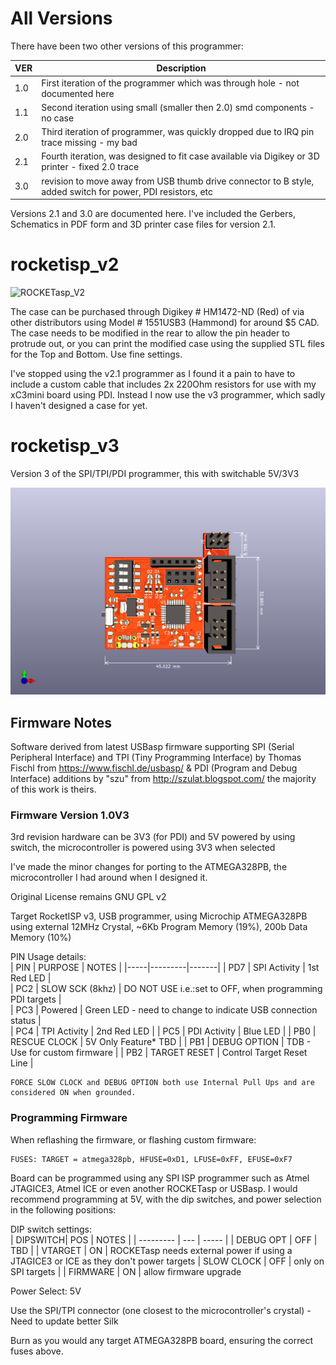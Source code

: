 # All Versions
There have been two other versions of this programmer:

| VER | Description |
|-----|-------------|
| 1.0 | First iteration  of the programmer which was through hole - not documented here |
| 1.1 | Second iteration using small (smaller then 2.0) smd components - no case |
| 2.0 | Third iteration of programmer, was quickly dropped due to IRQ pin trace missing - my bad |
| 2.1 | Fourth iteration, was designed to fit case available via Digikey or 3D printer - fixed 2.0 trace |
| 3.0 | revision to move away from USB thumb drive connector to B style, added switch for power, PDI resistors, etc |

Versions 2.1 and 3.0 are documented here.  I've included the Gerbers, Schematics in PDF form and 3D printer case
files for version 2.1.

# rocketisp_v2

![ROCKETasp_V2](/Images/ROCKETasp_Front_v2.png)

The case can be purchased through Digikey # HM1472-ND (Red) of via other distributors using Model # 1551USB3 (Hammond)
for around $5 CAD. The case needs to be modified in the rear to allow the pin header to protrude out, or you can print the modified case
using the supplied STL files for the Top and Bottom.  Use fine settings.

I've stopped using the v2.1 programmer as I found it a pain to have to include a custom cable that includes 2x 220Ohm resistors for
use with my xC3mini board using PDI.  Instead I now use the v3 programmer, which sadly I haven't designed a case for yet.

# rocketisp_v3
Version 3 of the SPI/TPI/PDI programmer, this with switchable 5V/3V3

![ROCKETasp_V3](/Images/ROCKETasp_Front_v3.png)

## Firmware Notes

 Software derived from latest USBasp firmware supporting
 SPI (Serial Peripheral Interface) and TPI (Tiny Programming Interface)
 by Thomas Fischl from https://www.fischl.de/usbasp/ & PDI (Program and Debug Interface) 
 additions by "szu" from http://szulat.blogspot.com/ the majority of this work is theirs.
 
### Firmware Version 1.0V3
 
 3rd revision hardware can be 3V3 (for PDI) and 5V powered by using switch,
 the microcontroller is powered using 3V3 when selected 
 
 I've made the minor changes for porting to the ATMEGA328PB, the microcontroller I had
 around when I designed it.
 
 Original License remains GNU GPL v2
 
 Target RocketISP v3, USB programmer, using
 Microchip ATMEGA328PB using external 12MHz Crystal,
 ~6Kb Program Memory (19%), 200b Data Memory (10%)
 
  PIN Usage details:	
  | PIN | PURPOSE | NOTES |
  |-----|---------|-------|
  | PD7 | SPI Activity | 1st Red LED |					
  | PC2 | SLOW SCK (8khz) | DO NOT USE i.e.:set to OFF, when programming PDI targets |		   			
  | PC3 | Powered | Green LED - need to change to indicate USB connection status |					
  | PC4 | TPI Activity | 2nd Red LED |
  | PC5 | PDI Activity | Blue LED |
  | PB0 | RESCUE CLOCK | 5V Only Feature* TBD |
  | PB1 | DEBUG OPTION | TDB - Use for custom firmware |
  | PB2 | TARGET RESET | Control Target Reset Line |					

 	FORCE SLOW CLOCK and DEBUG OPTION both use Internal Pull Ups and are considered ON when grounded.

 ### Programming Firmware

 When reflashing the firmware, or flashing custom firmware:
 
 	FUSES: TARGET = atmega328pb, HFUSE=0xD1, LFUSE=0xFF, EFUSE=0xF7
  
 Board can be programmed using any SPI ISP programmer such as Atmel JTAGICE3, Atmel ICE or even another ROCKETasp or USBasp.
 I would recommend programming at 5V, with the dip switches, and power selection in the following positions:
 
 DIP switch settings:        
 | DIPSWITCH| POS | NOTES |
 | --------- | --- | ----- |
 | DEBUG OPT | OFF | TBD |
 | VTARGET | ON | ROCKETasp needs external power if using a JTAGICE3 or ICE as they don't power targets
 | SLOW CLOCK | OFF | only on SPI targets |
 | FIRMWARE | ON | allow firmware upgrade
                    
 Power Select:      5V
 
 Use the SPI/TPI connector (one closest to the microcontroller's crystal) - Need to update better Silk 
 
 Burn as you would any target ATMEGA328PB board, ensuring the correct fuses above.
 
 
